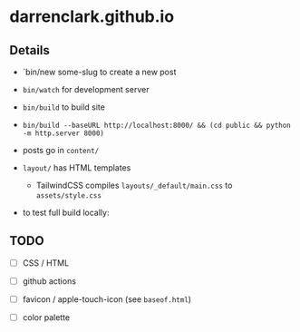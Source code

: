 # darrenclark.github.io

## Details

- `bin/new some-slug  to create a new post

- `bin/watch` for development server

- `bin/build` to build site

- `bin/build --baseURL http://localhost:8000/ && (cd public && python -m http.server 8000)`

- posts go in `content/`

- `layout/` has HTML templates
  - TailwindCSS compiles `layouts/_default/main.css` to `assets/style.css`

- to test full build locally:

## TODO

- [ ] CSS / HTML
- [ ] github actions
- [ ] favicon / apple-touch-icon (see `baseof.html`)
- [ ] color palette

